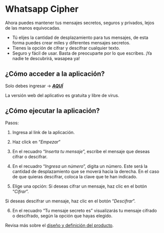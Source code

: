 # Whatsapp Cipher 

Ahora puedes mantener tus mensajes secretos, seguros y privados, lejos de las manos equivocadas.  
* Tú elijes la cantidad de desplazamiento para tus mensajes, de esta forma puedes crear miles y diferentes mensajes secretos.
* Tienes la opción de cifrar y descifrar cualquier texto.
* Seguro y fácil de usar. Basta de preocuparte por lo que escribes. ¡Ya nadie te descubrirá, wasapea ya!

## ¿Cómo acceder a la aplicación?

Solo debes ingresar →  [**_AQUÍ_**](https://marimeli.github.io/lim-2018-05-bc-core-pm-cipher/src/) 

La versión web del aplicativo es gratuita y libre de virus.

## ¿Cómo ejecutar la aplicación?

Pasos:

1.	Ingresa al link de la aplicación.

2.	Haz click en “*Empezar*”

3.	En el recuadro “*Inserta tu mensaje*”, escribe el mensaje que deseas cifrar o descifrar.

4.	En el recuadro  “*Ingresa un número*”, digita un número. Este será la cantidad de desplazamiento que se moverá hacia la derecha. En el caso de que quieras descifrar, coloca la clave que te han indicado. 

5.	Elige una opción: Si deseas cifrar un mensaje, haz clic en el botón “*Cifrar*”.

Si deseas descifrar un mensaje, haz clic en el botón “*Descifrar*”.

6.	En el recuadro  “Tu mensaje secreto es” visualizarás tu mensaje cifrado o descifrado, según la opción que hayas elegido.

Revisa más sobre el [diseño y definición del producto](https://docs.google.com/presentation/d/1KPdW96hCGWXhnXHPdrvYO0xJxqM_SxVGaQ34P6nZirw/edit#slide=id.g3e9ad4f439_0_197).